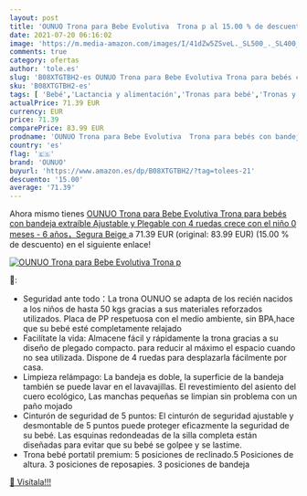 ```yaml
---
layout: post
title: 'OUNUO Trona para Bebe Evolutiva  Trona p al 15.00 % de descuento'
date: 2021-07-20 06:16:02
image: 'https://m.media-amazon.com/images/I/41dZw5ZSveL._SL500_._SL400_.jpg'
comments: true
category: ofertas
author: 'tole.es'
slug: 'B08XTGTBH2-es OUNUO Trona para Bebe Evolutiva Trona para bebés con...'
sku: 'B08XTGTBH2-es'
tags: [ 'Bebé','Lactancia y alimentación','Tronas para bebé','Tronas y asientos','bebe','bebés','ounuo','trona', ]
actualPrice: 71.39 EUR
currency: EUR
price: 71.39
comparePrice: 83.99 EUR
prodname: 'OUNUO Trona para Bebe Evolutiva  Trona para bebés con bandeja extraíble  Ajustable y Plegable con 4 ruedas   crece con el niño 0 meses - 6 años，Segura  Beige '
country: 'es'
flag: '🇪🇸'
brand: 'OUNUO'
buyurl: 'https://www.amazon.es/dp/B08XTGTBH2/?tag=tolees-21'
descuento: '15.00'
average: '71.39'
---
```


Ahora mismo tienes [OUNUO Trona para Bebe Evolutiva  Trona para bebés con bandeja extraíble  Ajustable y Plegable con 4 ruedas   crece con el niño 0 meses - 6 años，Segura  Beige ](https://www.amazon.es/dp/B08XTGTBH2/?tag=tolees-21) a 71.39 EUR (original: 83.99 EUR) (15.00 %  de descuento) en el siguiente enlace!

[![OUNUO Trona para Bebe Evolutiva  Trona p](https://m.media-amazon.com/images/I/41dZw5ZSveL._SL500_._SL400_.jpg)](https://www.amazon.es/dp/B08XTGTBH2/?tag=tolees-21)

🔎:

- Seguridad ante todo：La trona OUNUO se adapta de los recién nacidos a los niños de hasta 50 kgs gracias a sus materiales reforzados utilizados. Placa de PP respetuosa con el medio ambiente, sin BPA,hace que su bebé esté completamente relajado
- Facilítate la vida: Almacene fácil y rápidamente la trona gracias a su diseño de plegado compacto. para reducir al máximo el espacio cuando no sea utilizada. Dispone de 4 ruedas para desplazarla fácilmente por casa.
- Limpieza relámpago: La bandeja es doble, la superficie de la bandeja también se puede lavar en el lavavajillas. El revestimiento del asiento del cuero ecológico, Las manchas pequeñas se limpian sin problema con un paño mojado
- Cinturón de seguridad de 5 puntos: El cinturón de seguridad ajustable y desmontable de 5 puntos puede proteger eficazmente la seguridad de su bebé. Las esquinas redondeadas de la silla completa están diseñadas para evitar que su bebé se golpee y se lastime.
- Trona bebé portatil premium: 5 posiciones de reclinado.5 Posiciones de altura. 3 posiciones de reposapies. 3 posiciones de bandeja

[🛒 Visítala!!!](https://www.amazon.es/dp/B08XTGTBH2/?tag=tolees-21)
